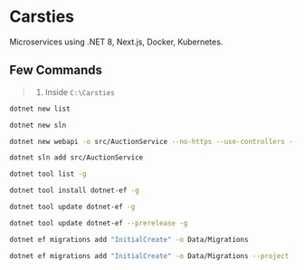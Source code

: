 # Carsties

Microservices using .NET 8, Next.js, Docker, Kubernetes.

## Few Commands

> 1. Inside `C:\Carsties`

```bash
dotnet new list

dotnet new sln

dotnet new webapi -o src/AuctionService --no-https --use-controllers --use-endpoints

dotnet sln add src/AuctionService

dotnet tool list -g

dotnet tool install dotnet-ef -g

dotnet tool update dotnet-ef -g

dotnet tool update dotnet-ef --prerelease -g

dotnet ef migrations add "InitialCreate" -o Data/Migrations

dotnet ef migrations add "InitialCreate" -o Data/Migrations --project .\src\AuctionService\AuctionService.csproj
```
